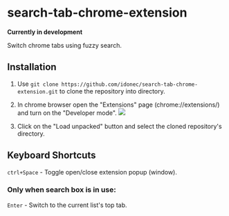 # search-tab-chrome-extension

**Currently in development**

Switch chrome tabs using fuzzy search.

## Installation

1. Use `git clone https://github.com/idonec/search-tab-chrome-extension.git` to clone the repository into directory.

2. In chrome browser open the "Extensions" page (chrome://extensions/) and turn on the "Developer mode".
   ![](https://i.imgur.com/yKEQtJQ.png)

3. Click on the "Load unpacked" button and select the cloned repository's directory.

## Keyboard Shortcuts

`ctrl+Space` - Toggle open/close extension popup (window).

### Only when search box is in use:

`Enter` - Switch to the current list's top tab.
